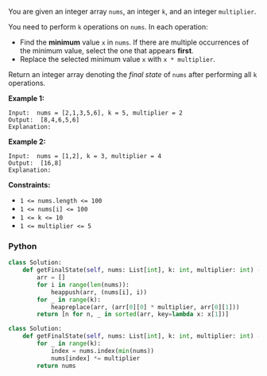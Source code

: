 You are given an integer array  `nums`, an integer  `k`, and an integer  `multiplier`.

You need to perform  `k`  operations on  `nums`. In each operation:

- Find the  **minimum**  value  `x`  in  `nums`. If there are multiple occurrences of the minimum value, select the one
  that appears  **first**.
- Replace the selected minimum value  `x`  with  `x * multiplier`.

Return an integer array denoting the  _final state_  of  `nums`  after performing all  `k`  operations.

**Example 1:**

```
Input:  nums = [2,1,3,5,6], k = 5, multiplier = 2
Output:  [8,4,6,5,6]
Explanation:
```

**Example 2:**

```
Input:  nums = [1,2], k = 3, multiplier = 4
Output:  [16,8]
Explanation:
```

**Constraints:**

- `1 <= nums.length <= 100`
- `1 <= nums[i] <= 100`
- `1 <= k <= 10`
- `1 <= multiplier <= 5`

### Python

```py
class Solution:
    def getFinalState(self, nums: List[int], k: int, multiplier: int) -> List[int]:
        arr = []
        for i in range(len(nums)):
            heappush(arr, (nums[i], i))
        for _ in range(k):
            heapreplace(arr, (arr[0][0] * multiplier, arr[0][1]))
        return [n for n, _ in sorted(arr, key=lambda x: x[1])]
```

```py
class Solution:
    def getFinalState(self, nums: List[int], k: int, multiplier: int) -> List[int]:
        for _ in range(k):
            index = nums.index(min(nums))
            nums[index] *= multiplier
        return nums
```